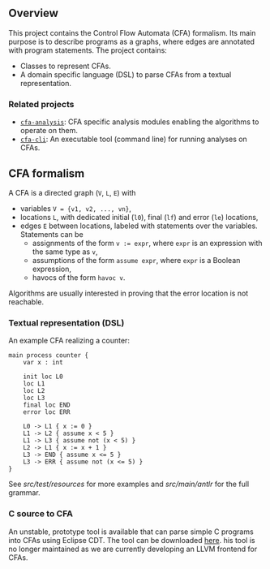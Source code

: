 ## Overview

This project contains the Control Flow Automata (CFA) formalism. Its main purpose is to describe programs as a graphs, where edges are annotated with program statements. The project contains:

* Classes to represent CFAs.
* A domain specific language (DSL) to parse CFAs from a textual representation.

### Related projects

* [`cfa-analysis`](../cfa-analysis/README.md): CFA specific analysis modules enabling the algorithms to operate on them.
* [`cfa-cli`](../cfa-cli/README.md): An executable tool (command line) for running analyses on CFAs.

## CFA formalism

A CFA is a directed graph (`V`, `L`, `E`) with

* variables `V = {v1, v2, ..., vn}`,
* locations `L`, with dedicated initial (`l0`), final (`lf`) and error (`le`) locations,
* edges `E` between locations, labeled with statements over the variables.
Statements can be
  * assignments of the form `v := expr`, where `expr` is an expression with the same type as `v`,
  * assumptions of the form `assume expr`, where `expr` is a Boolean expression,
  * havocs of the form `havoc v`.

Algorithms are usually interested in proving that the error location is not reachable.

### Textual representation (DSL)

An example CFA realizing a counter:

```
main process counter {
    var x : int

    init loc L0
    loc L1
    loc L2
    loc L3
    final loc END
    error loc ERR

    L0 -> L1 { x := 0 }
    L1 -> L2 { assume x < 5 }
    L1 -> L3 { assume not (x < 5) }
    L2 -> L1 { x := x + 1 }
    L3 -> END { assume x <= 5 }
    L3 -> ERR { assume not (x <= 5) }
}
```

See _src/test/resources_ for more examples and _src/main/antlr_ for the full grammar.

### C source to CFA

An unstable, prototype tool is available that can parse simple C programs into CFAs using Eclipse CDT.
The tool can be downloaded [here](http://home.mit.bme.hu/~hajdua/theta/c-to-cfa.jar). 
his tool is no longer maintained as we are currently developing an LLVM frontend for CFAs.